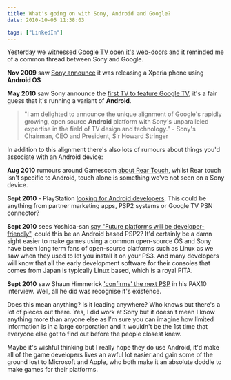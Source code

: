 ```yaml
---
title: What's going on with Sony, Android and Google?
date: 2010-10-05 11:38:03

tags: ["LinkedIn"]
---
```


Yesterday we witnessed [Google TV open it's
web-doors](http://www.google.com/tv/) and it reminded me of a common thread between Sony and Google.

**Nov 2009** saw [Sony
announce](http://news.cnet.com/8301-1035_3-10389463-94.html) it was releasing a Xperia phone using **Android OS**

**May 2010** saw Sony announce the [first TV to feature Google
TV](http://www.engadget.com/2010/05/20/sony-internet-tv-platform-is-first-with-google-tv-dish-adobe-and/),
it's a fair guess that it's running a variant of **Android**.

> "I am delighted to announce the unique alignment of Google's rapidly
> growing, open source **Android** platform with Sony's unparalleled
> expertise in the field of TV design and technology." - Sony's
> Chairman, CEO and President, Sir Howard Stringer

In addition to this alignment there's also lots of rumours about things
you'd associate with an Android
device:

**Aug 2010** rumours around Gamescom [about Rear
Touch](http://www.engadget.com/2010/08/19/next-gen-psp-to-have-touch-controls-on-the-wrong-side/), whilst Rear touch isn't specific to Android, touch alone is something
we've not seen on a Sony device.

**Sept 2010** - PlayStation [looking for Android
developers](http://playstationlifestyle.net/2010/09/21/playstation-looking-for-android-developer-on-job-listing/). This could be anything from partner marketing apps, PSP2 systems or Google TV PSN connector?

**Sept 2010** sees Yoshida-san [say "Future platforms will be
developer-friendly"](http://www.gamesindustry.biz/articles/2010-09-20-sony-future-platforms-will-be-developer-friendly), could this be an Android based PSP2? It'd certainly be a damn sight easier to make games using a common open-source OS and Sony have been long term fans of open-source platforms such as Linux as we saw when they used to let you install it on your PS3. And many developers will know that all the early development software for their consoles that comes from Japan is typically Linux based, which is a royal PITA.

**Sept 2010** saw Shaun Himmerick ['confirms' the next
PSP](http://www.industrygamers.com/news/psp2-is-real-pretty-powerful-and-in-developers-hands/) in his PAX10 interview. Well, all he did was recognise it's existence.

Does this mean anything? Is it leading anywhere? Who knows but there's a
lot of pieces out there. Yes, I did work at Sony but it doesn't mean I
know anything more than anyone else as I'm sure you can imagine how
limited information is in a large corporation and it wouldn't be the 1st
time that everyone else got to find out before the people closest knew.

Maybe it's wishful thinking but I really hope they do use Android, it'd
make all of the game developers lives an awful lot easier and gain some
of the ground lost to Microsoft and Apple, who both make it an absolute
doddle to make games for their platforms.
